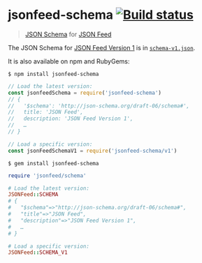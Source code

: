 # jsonfeed-schema [![Build status](https://img.shields.io/travis/sonicdoe/jsonfeed-schema/master.svg)](https://travis-ci.org/sonicdoe/jsonfeed-schema)

> [JSON Schema](http://json-schema.org) for [JSON Feed](https://jsonfeed.org)

The JSON Schema for [JSON Feed Version 1](https://jsonfeed.org/version/1) is in [`schema-v1.json`](./schema-v1.json).

It is also available on npm and RubyGems:

```
$ npm install jsonfeed-schema
```

```js
// Load the latest version:
const jsonfeedSchema = require('jsonfeed-schema')
// {
//   '$schema': 'http://json-schema.org/draft-06/schema#',
//   title: 'JSON Feed',
//   description: 'JSON Feed Version 1',
//   …
// }

// Load a specific version:
const jsonFeedSchemaV1 = require('jsonfeed-schema/v1')
```

```
$ gem install jsonfeed-schema
```

```ruby
require 'jsonfeed/schema'

# Load the latest version:
JSONFeed::SCHEMA
# {
#   "$schema"=>"http://json-schema.org/draft-06/schema#",
#   "title"=>"JSON Feed",
#   "description"=>"JSON Feed Version 1",
#   …
# }

# Load a specific version:
JSONFeed::SCHEMA_V1
```

